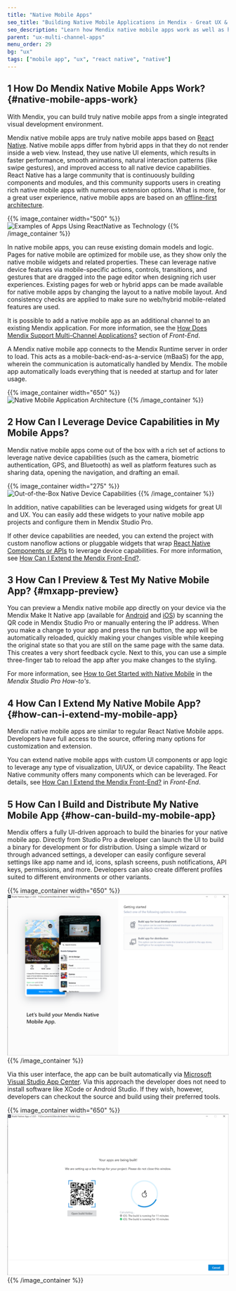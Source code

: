 ```yaml
---
title: "Native Mobile Apps"
seo_title: "Building Native Mobile Applications in Mendix - Great UX & Leverage of Device Functionality"
seo_description: "Learn how Mendix native mobile apps work as well as how to create great UX, leverage device capabilities, publish, test, and update applications."
parent: "ux-multi-channel-apps"
menu_order: 29
bg: "ux"
tags: ["mobile app", "ux", "react native", "native"]
---
```


## 1 How Do Mendix Native Mobile Apps Work? {#native-mobile-apps-work}

With Mendix, you can build truly native mobile apps from a single integrated visual development environment.

Mendix native mobile apps are truly native mobile apps based on [React Native](https://facebook.github.io/react-native/). Native mobile apps differ from hybrid apps in that they do not render inside a web view. Instead, they use native UI elements, which results in faster performance, smooth animations, natural interaction patterns (like swipe gestures), and improved access to all native device capabilities. React Native has a large community that is continuously building components and modules, and this community supports users in creating rich native mobile apps with numerous extension options. What is more, for a great user experience, native mobile apps are based on an [offline-first architecture](offline-apps).

{{% image_container width="500" %}}
![Examples of Apps Using ReactNative as Technology](attachments/reactnative_showcases.png)
{{% /image_container %}}

In native mobile apps, you can reuse existing domain models and logic. Pages for native mobile are optimized for mobile use, as they show only the native mobile widgets and related properties. These can leverage native device features via mobile-specific actions, controls, transitions, and gestures that are dragged into the page editor when designing rich user experiences. Existing pages for web or hybrid apps can be made available for native mobile apps by changing the layout to a native mobile layout. And consistency checks are applied to make sure no web/hybrid mobile-related features are used.

It is possible to add a native mobile app as an additional channel to an existing Mendix application. For more information, see the [How Does Mendix Support Multi-Channel Applications?](front-end#support-multi-channel) section of *Front-End*.

A Mendix native mobile app connects to the Mendix Runtime server in order to load. This acts as a mobile-back-end-as-a-service (mBaaS) for the app, wherein the communication is automatically handled by Mendix. The mobile app automatically loads everything that is needed at startup and for later usage.

{{% image_container width="650" %}}
![Native Mobile Application Architecture](attachments/native-mobile-architecture.png)
{{% /image_container %}}

## 2 How Can I Leverage Device Capabilities in My Mobile Apps?

Mendix native mobile apps come out of the box with a rich set of actions to leverage native device capabilities (such as the camera, biometric authentication, GPS, and Bluetooth) as well as platform features such as sharing data, opening the navigation, and drafting an email. 

{{% image_container width="275" %}}
![Out-of-the-Box Native Device Capabilities](attachments/native-actions.png)
{{% /image_container %}}

In addition, native capabilities can be leveraged using widgets for great UI and UX. You can easily add these widgets to your native mobile app projects and configure them in Mendix Studio Pro. 

If other device capabilities are needed, you can extend the project with custom nanoflow actions or pluggable widgets that wrap [React Native Components or APIs](https://facebook.github.io/react-native/docs/components-and-apis.html) to leverage device capabilities. For more information, see [How Can I Extend the Mendix Front-End?](front-end#extend).

## 3 How Can I Preview & Test My Native Mobile App? {#mxapp-preview}

You can preview a Mendix native mobile app directly on your device via the Mendix Make It Native app (available for [Android](https://play.google.com/store/apps/details?id=com.mendix.developerapp) and [iOS](https://apps.apple.com/us/app/make-it-native/id1334081181)) by scanning the QR code in Mendix Studio Pro or manually entering the IP address. When you make a change to your app and press the run button, the app will be automatically reloaded, quickly making your changes visible while keeping the original state so that you are still on the same page with the same data. This creates a very short feedback cycle. Next to this, you can use a simple three-finger tab to reload the app after you make changes to the styling.

For more information, see [How to Get Started with Native Mobile](https://docs.mendix.com/howto/mobile/getting-started-with-native-mobile) in the *Mendix Studio Pro How-to's*.

## 4 How Can I Extend My Native Mobile App? {#how-can-i-extend-my-mobile-app}

Mendix native mobile apps are similar to regular React Native Mobile apps. Developers have full access to the source, offering many options for customization and extension.

You can extend native mobile apps with custom UI components or app logic to leverage any type of visualization, UI/UX, or device capability. The React Native community offers many components which can be leveraged. For details, see [How Can I Extend the Mendix Front-End?](front-end#extend) in *Front-End*.

## 5 How Can I Build and Distribute My Native Mobile App {#how-can-build-my-mobile-app}

Mendix offers a fully UI-driven approach to build the binaries for your native mobile app. Directly from Studio Pro a developer can launch the UI to build a binary for development or for distribution. Using a simple wizard or through advanced settings, a developer can easily configure several settings like app name and id, icons, splash screens, push notifications, API keys, permissions, and more. Developers can also create different profiles suited to different environments or other variants. 

{{% image_container width="650" %}}
![User interface for mobile app building](attachments/native_app_building_wizard.png)
{{% /image_container %}}

Via this user interface, the app can be built automatically via [Microsoft Visual Studio App Center](https://appcenter.ms/). Via this approach the developer does not need to install software like XCode or Android Studio. If they wish, however, developers can checkout the source and build using their preferred tools.

{{% image_container width="650" %}}
![App building](attachments/native_app_building_build.png)
{{% /image_container %}}

